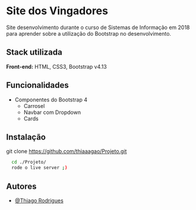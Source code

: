 
# Site dos Vingadores

Site desenvolvimento durante o curso de Sistemas de Informação em 2018 para aprender sobre a utilização do Bootstrap no desenvolvimento.
## Stack utilizada

**Front-end:** HTML, CSS3, Bootstrap v4.13


## Funcionalidades

- Componentes do Bootstrap 4
    - Carrosel
    - Navbar com Dropdown
    - Cards

## Instalação

git clone https://github.com/thiaaagao/Projeto.git

```bash
  cd ./Projeto/
  rode o live server ;)
```


## Autores

- [@Thiago Rodrigues](https://www.github.com/thiaaagao)

